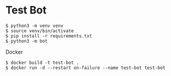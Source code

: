 # Test Bot

```
$ python3 -m venv venv
$ source venv/bin/activate
$ pip install -r requirements.txt
$ python3 -m bot
```
Docker 
```
$ docker build -t test-bot .
$ docker run -d --restart on-failure --name test-bot test-bot
```
